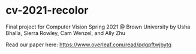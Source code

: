 # cv-2021-recolor
Final project for Computer Vision Spring 2021 @ Brown University by Usha Bhalla, Sierra Rowley, Cam Wenzel, and Ally Zhu 

Read our paper here:
https://www.overleaf.com/read/pdgpftwjbytq
